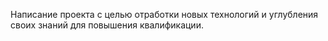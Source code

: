 Написание проекта с целью отработки новых технологий и углубления своих
знаний для повышения квалификации.
